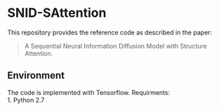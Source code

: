 
# SNID-SAttention

This repository provides the reference code as described in the paper:

>A Sequential Neural Information Diffusion Model with Structure Attention.

## Environment
The code is implemented with Tensorflow. Requirments:  
	1. Python 2.7  